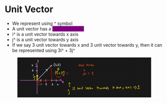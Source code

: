 # Unit Vector

* We represent using ^ symbol
* A unit vector has a <mark style="color:purple;background-color:purple;">**magnitude of 1**</mark>
* i^ is a unit vector towards x axis
* j^ is a unit vector towards y axis
* If we say 3 unit vector towards x and 3 unit vector towards y, then it can be represented using 3i^ + 3j^

<figure><img src="../../.gitbook/assets/image (2) (1) (1) (1) (1) (1) (1) (1) (1) (1) (1).png" alt=""><figcaption></figcaption></figure>

